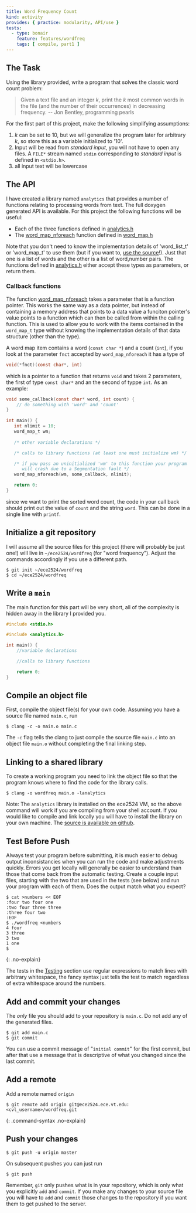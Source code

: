 ```yaml
---
title: Word Frequency Count
kind: activity
provides: { practice: modularity, API/use }
tests:
  - type: bonair
    feature: features/wordfreq
    tags: [ compile, part1 ]
---
```


## The Task

Using the library provided, write a program that solves the classic
word count problem:

> Given a text file and an integer _k_, print the _k_ most common
> words in the file (and the number of their occurrences) in
> decreasing frequency. -- Jon Bentley, programming pearls

For the first part of this project, make the following simplifying assumptions:

1. _k_ can be set to 10, but we will generalize the program later for
   arbitrary _k_, so store this as a variable initialized to '10'.
2. Input will be read from _standard input_, you will not have to open
   any files. A `FILE*` stream named `stdin` corresponding to _standard input_ is
   defined in `<stdio.h>`.
3. all input text will be lowercase

## The API

I have created a library named `analytics` that provides a number of
functions relating to processing words from text.  The full doxygen
generated API is available.  For this project the following functions
will be useful:

- Each of the three functions defined in [analytics.h](/assets/api/analytics/analytics_8h.html)
- The [word_map_nforeach](/assets/api/analytics/word__map_8h.html#ab55c482c97dd70605c09420b61889c12) function defined in [word_map.h](/assets/api/analytics/word__map_8h.html)

Note that you don't need to know the implementation details of
'word_list_t' or 'word_map_t' to use them (but if you want to,
[use the source](https://github.com/ECE2524/libanalytics)!). Just that
one is a list of words and the other is a list of word,number
pairs. The functions defined in
[analytics.h](/assets/api/analytics/analytics_8h.html) either accept
these types as parameters, or return them.

### Callback functions

The function
[word_map_nforeach](/assets/api/analytics/word__map_8h.html#ab55c482c97dd70605c09420b61889c12)
takes a parameter that is a function pointer.  This works the same way
as a data pointer, but instead of containing a memory address that
points to a data value a funciton pointer's value points to a function
which can then be called from within the calling function.  This is
used to allow you to work with the items contained in the `word_map_t`
type without knowing the implementation details of that data structure
(other than the type).

A word map item contains a word (`const char *`) and a count (`int`),
if you look at the parameter `fnct` accepted by `word_map_nforeach` it
has a type of

~~~~ c
void(*fnct)(const char*, int)
~~~~

which is a pointer to a function that returns `void` and takes 2
parameters, the first of type `const char*` and an the second of typpe
`int`.  As an example:

~~~~ c
void some_callback(const char* word, int count) {
    // do something with 'word' and 'count'
}

int main() {
   int nlimit = 10;
   word_map_t wm;
   
   /* other variable declarations */

   /* calls to library functions (at least one must initialize wm) */

   /* if you pass an uninitialized 'wm' to this function your program
      will crash due to a Segmentation fault */
   word_map_nforeach(wm, some_callback, nlimit);

   return 0;
}
~~~~

since we want to print the sorted word count, the code in your call
back should print out the value of `count` and the string `word`.
This can be done in a single line with `printf`.

## Initialize a git repository

I will assume all the source files for this project (there will
probably be just one!) will live in `~/ece2524/wordfreq` (for "word
frequency").  Adjust the commands accordingly if you use a different
path.

    $ git init ~/ece2524/wordfreq
    $ cd ~/ece2524/wordfreq

## Write a `main`

The main function for this part will be very short, all of the
complexity is hidden away in the library I provided you.

~~~~ c
#include <stdio.h>

#include <analytics.h>

int main() {
    //variable declarations

    //calls to library functions

    return 0;
}
~~~~

## Compile an object file

First, compile the object file(s) for your own code. Assuming you have
a source file named `main.c`, run

    $ clang -c -o main.o main.c

The `-c` flag tells the clang to just compile the source file `main.c`
into an object file `main.o` without completing the final linking
step.

## Linking to a shared library

To create a working program you need to link the object file so that
the program knows where to find the code for the library calls.

    $ clang -o wordfreq main.o -lanalytics

Note: The `analytics` library is installed on the ece2524 VM, so the
above command will work if you are compiling from your shell account.
If you would like to compile and link locally you will have to install
the library on your own machine. The
[source is available on github](https://github.com/ECE2524/libanalytics).

## Test Before Push

Always test your program before submitting, it is much easier to debug
output inconsistancies when you can run the code and make adjustments
quickly. Errors you get locally will generally be easier to understand
than those that come back from the automatic testing. Create a couple
input files, starting with the two that are used in the tests (see
below) and run your program with each of them.  Does the output match
what you expect?

~~~~ console
$ cat >numbers << EOF
:four two four one
:two four three three
:three four two
:EOF
$ ./wordfreq <numbers
4 four
3 three
3 two
1 one
$
~~~~
{: .no-explain}

The tests in the [Testing](#testing) section use regular expressions
to match lines with arbitrary whitespace, the fancy syntax just tells
the test to match regardless of extra whitespace around the numbers.

## Add and commit your changes

The *only* file you should add to your repository is `main.c`.  Do not add any of the generated files.

    $ git add main.c
    $ git commit

You can use a commit message of "`initial commit`" for the first
commit, but after that use a message that is descriptive of what you
changed since the last commit.

## Add a remote

Add a remote named `origin`

~~~~ console
$ git remote add origin git@ece2524.ece.vt.edu:<cvl_username>/wordfreq.git
~~~~
{: .command-syntax .no-explain}

## Push your changes

~~~~ console
$ git push -u origin master
~~~~

On subsequent pushes you can just run

~~~~ console
$ git push
~~~~

Remember, `git` only pushes what is in your repository, which is only
what you explicitly `add` and `commit`.  If you make any changes to
your source file you will have to `add` and `commit` those changes to
the repository if you want them to get pushed to the server.
